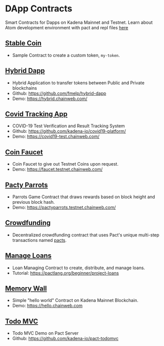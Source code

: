 # DApp Contracts

Smart Contracts for Dapps on Kadena Mainnet and Testnet.
Learn about Atom development environment with pact and repl files [here](https://pactlang.org/beginner/pact-on-atom-sdk/)

## [Stable Coin](stablecoin)
  - Sample Contract to create a custom token, `my-token`.

## [Hybrid Dapp](hybrid-dapp)
 - Hybrid Application to transfer tokens between Public and Private blockchains
 - Github: https://github.com/fmelp/hybrid-dapp
 - Demo: https://hybrid.chainweb.com/

## [Covid Tracking App](covid)
  - COVID-19 Test Verification and Result Tracking System
  - Github: https://github.com/kadena-io/covid19-platform/
  - Demo: https://covid19-test.chainweb.com/

## [Coin Faucet](faucet)
  - Coin Faucet to give out Testnet Coins upon request.
  - Demo: https://faucet.testnet.chainweb.com/

## [Pacty Parrots](pacty-parrot)
  - Parrots Game Contract that draws rewards based on block height and previous block hash.
  - Demo: https://pactyparrots.testnet.chainweb.com/

## [Crowdfunding](crowdfund)
  - Decentralized crowdfunding contract that uses Pact's unique multi-step transactions named [pacts](https://pact-language.readthedocs.io/en/latest/pact-reference.html#asynchronous-transaction-automation-with-pacts).

## [Manage Loans](loans)
  - Loan Managing Contract to create, distribute, and manage loans.
  - Tutorial: https://pactlang.org/beginner/project-loans

## [Memory Wall](memory-wall)
  - Simple "hello world" Contract on Kadena Mainnet Blockchain.
  - Demo: https://hello.chainweb.com

## [Todo MVC](todomvc)
  - Todo MVC Demo on Pact Server
  - Github: https://github.com/kadena-io/pact-todomvc
